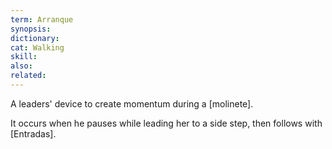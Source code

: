 ```yaml
---
term: Arranque
synopsis:
dictionary:
cat: Walking
skill:
also:
related:
---
```

A leaders' device to create momentum during a [molinete].

It occurs when he pauses while leading her to a side step, then
follows with [Entradas].